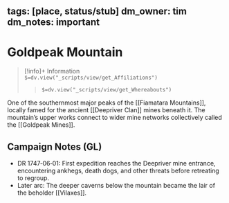 tags: [place, status/stub]
dm_owner: tim
dm_notes: important
---

# Goldpeak Mountain
>[!info]+ Information  
> `$=dv.view("_scripts/view/get_Affiliations")`  
>> `$=dv.view("_scripts/view/get_Whereabouts")`

One of the southernmost major peaks of the [[Fiamatara Mountains]], locally famed for the ancient [[Deepriver Clan]] mines beneath it. The mountain’s upper works connect to wider mine networks collectively called the [[Goldpeak Mines]].

## Campaign Notes (GL)

- DR 1747‑06‑01: First expedition reaches the Deepriver mine entrance, encountering ankhegs, death dogs, and other threats before retreating to regroup.
- Later arc: The deeper caverns below the mountain became the lair of the beholder [[Vilaxes]].
